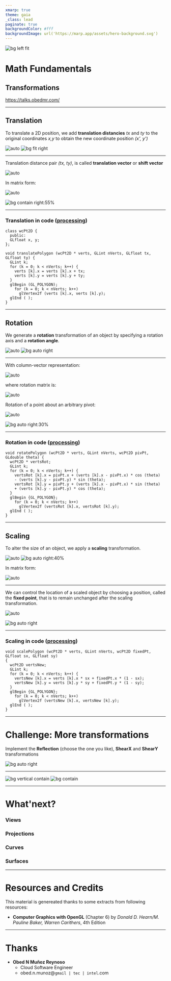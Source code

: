 ```yaml
---
xmarp: true
theme: gaia
_class: lead
paginate: true
backgroundColor: #fff
backgroundImage: url('https://marp.app/assets/hero-background.svg')
---
```


![bg left fit](https://ik.imgkit.net/3vlqs5axxjf/PCWW/uploadedImages/Articles/Opinion/2020/April/digital-transformation-hotels.jpg)

# **Math Fundamentals**
## Transformations

https://talks.obedmr.com/

---

## Translation

To translate a 2D position, we add **translation distancies** _tx_ and _ty_ to the original coordinates _x,y_ to obtain the new coordinate position _(x', y')_

![auto](images/translation_form1.png)
![bg fit right](./images/translation1.png)

---

Translation distance pair _(tx, ty)_, is called **translation vector** or **shift vector**

![auto](images/translation_form2.png)

In matrix form:

![auto](images/translation_form3.png)

![bg contain right:55%](images/translation2.png)

---

### Translation in code ([processing](./src/base.js))

```
class wcPt2D {
  public:
  GLfloat x, y;
};

void translatePolygon (wcPt2D * verts, GLint nVerts, GLfloat tx, GLfloat ty) {
  GLint k;
  for (k = 0; k < nVerts; k++) {
    verts [k].x = verts [k].x + tx;
    verts [k].y = verts [k].y + ty;
  }
  glBegin (GL_POLYGON);
    for (k = 0; k < nVerts; k++)
      glVertex2f (verts [k].x, verts [k].y);
  glEnd ( );
}
```

---

## Rotation

We generate a **rotation** transformation of an object by specifying a rotation axis and a **rotation angle**.

![auto](images/rotation_form1.png)
![bg auto right](./images/rotation1.png)

---

With column-vector representation:

![auto](images/rotation_form2.png)

where rotation matrix is:

![auto](images/rotation_form3.png)


Rotation of a point about an arbitrary pivot:

![auto](images/rotation_form4.png)

![bg auto right:30%](./images/rotation2.png)

---

### Rotation in code ([processing](./src/base.js))

```
void rotatePolygon (wcPt2D * verts, GLint nVerts, wcPt2D pivPt, GLdouble theta) {
  wcPt2D * vertsRot;
  GLint k;
  for (k = 0; k < nVerts; k++) {
    vertsRot [k].x = pivPt.x + (verts [k].x - pivPt.x) * cos (theta)
    - (verts [k].y - pivPt.y) * sin (theta);
    vertsRot [k].y = pivPt.y + (verts [k].x - pivPt.x) * sin (theta)
    + (verts [k].y - pivPt.y) * cos (theta);
  }
  glBegin {GL_POLYGON};
    for (k = 0; k < nVerts; k++)
      glVertex2f (vertsRot [k].x, vertsRot [k].y);
  glEnd ( );
}
```

---


## Scaling

To alter the size of an object, we apply a **scaling** transformation.

![auto](images/scaling_form1.png)
![bg auto right:40%](./images/scaling1.png)

In matrix form:

![auto](images/scaling_form2.png)

---

We can control the location of a scaled object by choosing a position, called the **fixed point**, that is to remain unchanged after the scaling transformation.

![auto](images/scaling_form3.png)

![bg auto right](./images/scaling2.png)

---

### Scaling in code ([processing](./src/base.js))

```
void scalePolygon (wcPt2D * verts, GLint nVerts, wcPt2D fixedPt, GLfloat sx, GLfloat sy)
{
  wcPt2D vertsNew;
  GLint k;
  for (k = 0; k < nVerts; k++) {
    vertsNew [k].x = verts [k].x * sx + fixedPt.x * (1 - sx);
    vertsNew [k].y = verts [k].y * sy + fixedPt.y * (1 - sy);
  }
  glBegin {GL_POLYGON};
    for (k = 0; k < nVerts; k++)
      glVertex2f (vertsNew [k].x, vertsNew [k].y);
  glEnd ( );
}
```

---


# Challenge: More transformations

Implement the **Reflection** (choose the one you like), **ShearX** and **ShearY** transformations

![bg auto right](images/reflection.png)

----

![bg vertical contain](images/shearx.png)
![bg contain](images/sheary.png)


---

# What'next?

### Views
### Projections
### Curves
### Surfaces


---

# Resources and Credits
This material is genereated thanks to some extracts from following resources:

- **Computer Graphics with OpenGL** (Chapter 6) by _Donald D. Hearn/M. Pauline Baker, Warren Carithers_, 4th Edition


---

# Thanks

- **Obed N Muñoz Reynoso**
	- Cloud Software Engineer
	- obed.n.munoz@``gmail | tec | intel``.com
